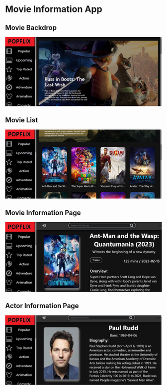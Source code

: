 # Movie Information App

## Movie Backdrop
<img src="./showcase_images/backdrop.jpg"/>
<br>

## Movie List
<img src="./showcase_images/movielist.jpg"/>
<br>

## Movie Information Page
<img src="./showcase_images/movieinfocard.jpg"/>
<br>

## Actor Information Page
<img src="./showcase_images/personinfocard.jpg"/>
<br>
